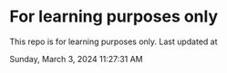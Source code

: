 # For learning purposes only
This repo is for learning purposes only.
Last updated at

Sunday, March 3, 2024 11:27:31 AM

